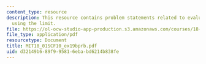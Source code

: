 ```yaml
---
content_type: resource
description: This resource contains problem statements related to evaluating an interest
  using the limit.
file: https://ol-ocw-studio-app-production.s3.amazonaws.com/courses/18-01sc-single-variable-calculus-fall-2010/d32149b689f995816ebabd6214b838fe_MIT18_01SCF10_ex19bprb.pdf
file_type: application/pdf
resourcetype: Document
title: MIT18_01SCF10_ex19bprb.pdf
uid: d32149b6-89f9-9581-6eba-bd6214b838fe
---
```

